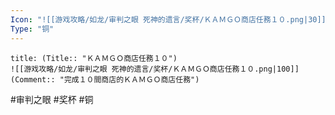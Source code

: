```yaml
---
Icon: "![[游戏攻略/如龙/审判之眼 死神的遗言/奖杯/ＫＡＭＧＯ商店任務１０.png|30]]"
Type: "铜"
---
```

```ad-common-bronze-trophy
title: (Title:: "ＫＡＭＧＯ商店任務１０")
![[游戏攻略/如龙/审判之眼 死神的遗言/奖杯/ＫＡＭＧＯ商店任務１０.png|100]]
(Comment:: "完成１０間商店的ＫＡＭＧＯ商店任務")
```

#审判之眼 #奖杯 #铜
